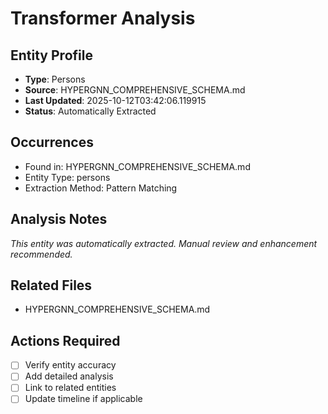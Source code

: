 # Transformer Analysis

## Entity Profile
- **Type**: Persons
- **Source**: HYPERGNN_COMPREHENSIVE_SCHEMA.md
- **Last Updated**: 2025-10-12T03:42:06.119915
- **Status**: Automatically Extracted

## Occurrences
- Found in: HYPERGNN_COMPREHENSIVE_SCHEMA.md
- Entity Type: persons
- Extraction Method: Pattern Matching

## Analysis Notes
*This entity was automatically extracted. Manual review and enhancement recommended.*

## Related Files
- HYPERGNN_COMPREHENSIVE_SCHEMA.md

## Actions Required
- [ ] Verify entity accuracy
- [ ] Add detailed analysis
- [ ] Link to related entities
- [ ] Update timeline if applicable
